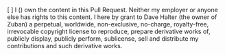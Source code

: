 <!--
Thank you for your change! Note that this is not Free Software. Not free as in
beer and not free as in freedom of speech. Thank you anyway for contributing.

By contributing you do not grant yourself a license. The default license applies. 
-->

[ ] I (<Your Name>) own the content in this Pull Request. Neither my employer
or anyone else has rights to this content. I here by grant to Dave Halter (the
owner of Zuban) a perpetual, worldwide, non-exclusive, no-charge, royalty-free,
irrevocable copyright license to reproduce, prepare derivative works of,
publicly display, publicly perform, sublicense, sell and distribute my
contributions and such derivative works.
